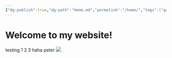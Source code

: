 ```yaml
---
{"dg-publish":true,"dg-path":"Home.md","permalink":"/home/","tags":["gardenEntry"]}
---
```


# Welcome to my website!

testing 1 2 3
haha peter
![](https://www.youtube.com/watch?v=7f8e5IiUkeo&ab_channel=Wanderloots)